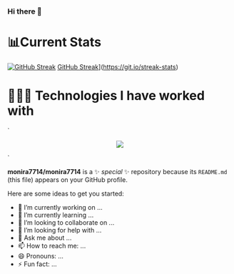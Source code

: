 ### Hi there 👋







# 📊Current Stats
[![GitHub Streak](https://github-readme-streak-stats.herokuapp.com?user=monira7714&theme=noctis-minimus)](https://git.io/streak-stats)
[GitHub Streak](https://github-readme-streak-stats.herokuapp.com?user=monira7714&theme=noctis-minimus&card_width=520)](https://git.io/streak-stats)
# 👩🏻‍💻 Technologies I have worked with

`<p align="center">
  <a href="https://skillicons.dev">
    <img src="https://skillicons.dev/icons?i=html,css,tailwind,js,vite,react,mongodb,firebase,vercel,figma,github" />
  </a>
</p>`

**monira7714/monira7714** is a ✨ _special_ ✨ repository because its `README.md` (this file) appears on your GitHub profile.

Here are some ideas to get you started:

- 🔭 I’m currently working on ...
- 🌱 I’m currently learning ...
- 👯 I’m looking to collaborate on ...
- 🤔 I’m looking for help with ...
- 💬 Ask me about ...
- 📫 How to reach me: ...
- 😄 Pronouns: ...
- ⚡ Fun fact: ...

